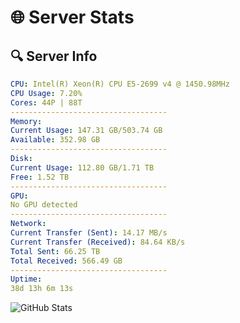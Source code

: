 # 🌐 Server Stats
## 🔍 Server Info
```yaml
CPU: Intel(R) Xeon(R) CPU E5-2699 v4 @ 1450.98MHz
CPU Usage: 7.20%
Cores: 44P | 88T
-----------------------------------
Memory:
Current Usage: 147.31 GB/503.74 GB
Available: 352.98 GB
-----------------------------------
Disk:
Current Usage: 112.80 GB/1.71 TB
Free: 1.52 TB
-----------------------------------
GPU:
No GPU detected
-----------------------------------
Network:
Current Transfer (Sent): 14.17 MB/s
Current Transfer (Received): 84.64 KB/s
Total Sent: 66.25 TB
Total Received: 566.49 GB
-----------------------------------
Uptime:
38d 13h 6m 13s
```
![GitHub Stats](https://img.shields.io/badge/Updated-2025-04-15_10:29:02-blue)